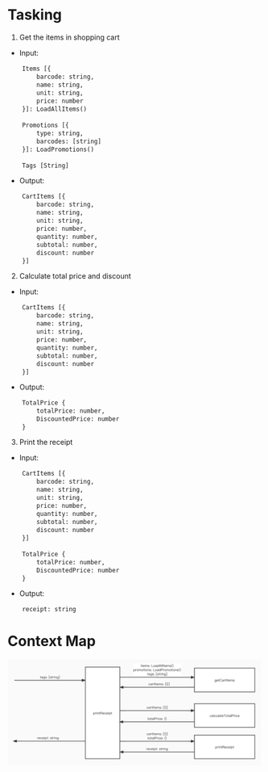 # Tasking

1. Get the items in shopping cart
- Input:
```
    Items [{
        barcode: string,
        name: string,
        unit: string,
        price: number
    }]: LoadAllItems()

    Promotions [{
        type: string,
        barcodes: [string]
    }]: LoadPromotions()
    
    Tags [String]
```
- Output:
```
    CartItems [{
        barcode: string,
        name: string,
        unit: string,
        price: number,
        quantity: number,
        subtotal: number,
        discount: number
    }]
```

2. Calculate total price and discount
- Input:
```
    CartItems [{
        barcode: string,
        name: string,
        unit: string,
        price: number,
        quantity: number,
        subtotal: number,
        discount: number
    }]
```
- Output:
```
    TotalPrice {
        totalPrice: number,
        DiscountedPrice: number
    }
```

3. Print the receipt
- Input:
```
    CartItems [{
        barcode: string,
        name: string,
        unit: string,
        price: number,
        quantity: number,
        subtotal: number,
        discount: number
    }]
    
    TotalPrice {
        totalPrice: number,
        DiscountedPrice: number
    }
```
- Output:
```
    receipt: string
```

# Context Map
![](./POSMachine.jpg)

